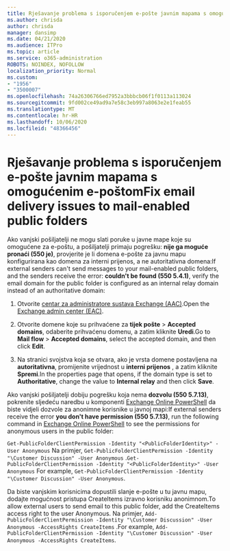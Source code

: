 ```yaml
---
title: Rješavanje problema s isporučenjem e-pošte javnim mapama s omogućenim e-poštom
ms.author: chrisda
author: chrisda
manager: dansimp
ms.date: 04/21/2020
ms.audience: ITPro
ms.topic: article
ms.service: o365-administration
ROBOTS: NOINDEX, NOFOLLOW
localization_priority: Normal
ms.custom:
- "1956"
- "3500007"
ms.openlocfilehash: 74a26306766ed7952a3bbbcb06f1f0113a113024
ms.sourcegitcommit: 9fd002ce49ad9a7e58c3eb997a8063e2e1feab55
ms.translationtype: MT
ms.contentlocale: hr-HR
ms.lasthandoff: 10/06/2020
ms.locfileid: "48366456"
---
```

# <a name="fix-email-delivery-issues-to-mail-enabled-public-folders"></a><span data-ttu-id="4a15d-102">Rješavanje problema s isporučenjem e-pošte javnim mapama s omogućenim e-poštom</span><span class="sxs-lookup"><span data-stu-id="4a15d-102">Fix email delivery issues to mail-enabled public folders</span></span>

<span data-ttu-id="4a15d-103">Ako vanjski pošiljatelji ne mogu slati poruke u javne mape koje su omogućene za e-poštu, a pošiljatelji primaju pogrešku: **nije ga moguće pronaći (550 je)**, provjerite je li domena e-pošte za javnu mapu konfigurirana kao domena za interni prijenos, a ne autoritativna domena:</span><span class="sxs-lookup"><span data-stu-id="4a15d-103">If external senders can't send messages to your mail-enabled public folders, and the senders receive the error: **couldn't be found (550 5.4.1)**, verify the email domain for the public folder is configured as an internal relay domain instead of an authoritative domain:</span></span>

1. <span data-ttu-id="4a15d-104">Otvorite [centar za administratore sustava Exchange (AAC)](https://docs.microsoft.com/Exchange/exchange-admin-center).</span><span class="sxs-lookup"><span data-stu-id="4a15d-104">Open the [Exchange admin center (EAC)](https://docs.microsoft.com/Exchange/exchange-admin-center).</span></span>

2. <span data-ttu-id="4a15d-105">Otvorite domene koje su prihvaćene za **tijek pošte** \> **Accepted domains**, odaberite prihvaćenu domenu, a zatim kliknite **Uredi**.</span><span class="sxs-lookup"><span data-stu-id="4a15d-105">Go to **Mail flow** \> **Accepted domains**, select the accepted domain, and then click **Edit**.</span></span>

3. <span data-ttu-id="4a15d-106">Na stranici svojstva koja se otvara, ako je vrsta domene postavljena na **autoritativna**, promijenite vrijednost u **interni prijenos** , a zatim kliknite **Spremi**.</span><span class="sxs-lookup"><span data-stu-id="4a15d-106">In the properties page that opens, if the domain type is set to **Authoritative**, change the value to **Internal relay** and then click **Save**.</span></span>

<span data-ttu-id="4a15d-107">Ako vanjski pošiljatelji dobiju pogrešku koja nema **dozvolu (550 5.7.13)**, pokrenite sljedeću naredbu u komponenti [Exchange Online PowerShell](https://docs.microsoft.com/powershell/exchange/exchange-online/connect-to-exchange-online-powershell/connect-to-exchange-online-powershell) da biste vidjeli dozvole za anonimne korisnike u javnoj mapi:</span><span class="sxs-lookup"><span data-stu-id="4a15d-107">If external senders receive the error **you don't have permission (550 5.7.13)**, run the following command in [Exchange Online PowerShell](https://docs.microsoft.com/powershell/exchange/exchange-online/connect-to-exchange-online-powershell/connect-to-exchange-online-powershell) to see the permissions for anonymous users in the public folder:</span></span>

<span data-ttu-id="4a15d-108">`Get-PublicFolderClientPermission -Identity "<PublicFolderIdentity>" -User Anonymous` Na primjer, `Get-PublicFolderClientPermission -Identity "\Customer Discussion" -User Anonymous` .</span><span class="sxs-lookup"><span data-stu-id="4a15d-108">`Get-PublicFolderClientPermission -Identity "<PublicFolderIdentity>" -User Anonymous` For example, `Get-PublicFolderClientPermission -Identity "\Customer Discussion" -User Anonymous`.</span></span>

<span data-ttu-id="4a15d-109">Da biste vanjskim korisnicima dopustili slanje e-pošte u tu javnu mapu, dodajte mogućnost pristupa CreateItems izravno korisniku anonimnom.</span><span class="sxs-lookup"><span data-stu-id="4a15d-109">To allow external users to send email to this public folder, add the CreateItems access right to the user Anonymous.</span></span> <span data-ttu-id="4a15d-110">Na primjer, `Add-PublicFolderClientPermission -Identity "\Customer Discussion" -User Anonymous -AccessRights CreateItems` .</span><span class="sxs-lookup"><span data-stu-id="4a15d-110">For example, `Add-PublicFolderClientPermission -Identity "\Customer Discussion" -User Anonymous -AccessRights CreateItems`.</span></span>
